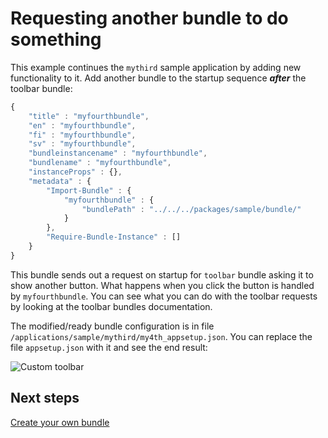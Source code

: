 # Requesting another bundle to do something

This example continues the `mythird` sample application by adding new functionality to it. Add another bundle to the startup sequence *__after__* the toolbar bundle:

```javascript
{ 
    "title" : "myfourthbundle",
    "en" : "myfourthbundle",
    "fi" : "myfourthbundle",
    "sv" : "myfourthbundle",
    "bundleinstancename" : "myfourthbundle",
    "bundlename" : "myfourthbundle",
    "instanceProps" : {},
    "metadata" : { 
        "Import-Bundle" : { 
            "myfourthbundle" : {
                "bundlePath" : "../../../packages/sample/bundle/"
            }
        },
        "Require-Bundle-Instance" : []
    }
}
```

This bundle sends out a request on startup for `toolbar` bundle asking it to show another button. What happens when you click the button is handled by `myfourthbundle`. You can see what you can do with the toolbar requests by looking at the toolbar bundles documentation.

The modified/ready bundle configuration is in file `/applications/sample/mythird/my4th_appsetup.json`. You can replace the file `appsetup.json` with it and see the end result:

![Custom toolbar](images/quick-start/custom_toolbar.png)

## Next steps

[Create your own bundle](guides/quick-start/create-your-own-bundle)